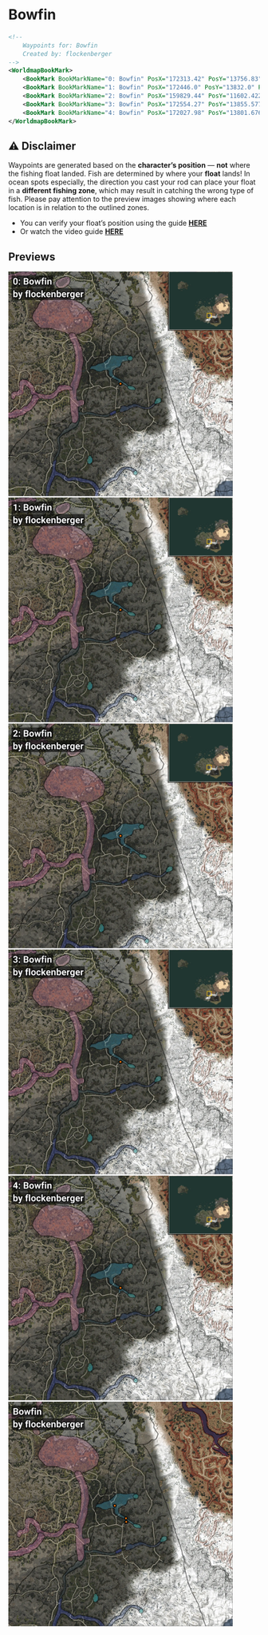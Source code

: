 # Bowfin
```xml
<!--
    Waypoints for: Bowfin
    Created by: flockenberger
-->
<WorldmapBookMark>
    <BookMark BookMarkName="0: Bowfin" PosX="172313.42" PosY="13756.83" PosZ="-354854.2" />
    <BookMark BookMarkName="1: Bowfin" PosX="172446.0" PosY="13832.0" PosZ="-354885.0" />
    <BookMark BookMarkName="2: Bowfin" PosX="159829.44" PosY="11602.422" PosZ="-337161.66" />
    <BookMark BookMarkName="3: Bowfin" PosX="172554.27" PosY="13855.577" PosZ="-354898.16" />
    <BookMark BookMarkName="4: Bowfin" PosX="172027.98" PosY="13801.676" PosZ="-351011.0" />
</WorldmapBookMark>
```

## ⚠️ Disclaimer
Waypoints are generated based on the __**character’s position**__ — __not__ where the fishing float landed.
Fish are determined by where your **float** lands!
In ocean spots especially, the direction you cast your rod can place your float in a **different fishing zone**, which may result in catching the wrong type of fish.
Please pay attention to the preview images showing where each location is in relation to the outlined zones.

- You can verify your float’s position using the guide [**HERE**](https://flockenberger.github.io/bdo-fish-position/)
- Or watch the video guide [**HERE**](https://youtu.be/t-VXcRoNojk)

## Previews
<img src="./Bowfin_0_Preview.webp" width="450"/> <img src="./Bowfin_1_Preview.webp" width="450"/> <img src="./Bowfin_2_Preview.webp" width="450"/> <img src="./Bowfin_3_Preview.webp" width="450"/> <img src="./Bowfin_4_Preview.webp" width="450"/> <img src="./Bowfin_Preview.webp" width="450"/> 